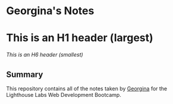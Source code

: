 # Georgina's Notes
# This is an H1 header (largest)
###### This is an H6 header (smallest)
## Summary  

This repository contains all of the notes taken by [Georgina](https://github.com/gbadahub/Notes) for the Lighthouse Labs Web Development Bootcamp.
